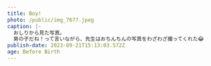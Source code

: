 ```yaml
---
title: Boy!
photo: /public/img_7677.jpeg
caption: |-
  おしりから見た写真。
  男の子だね！って言いながら、先生はおちんちんの写真をわざわざ撮ってくれた😂
publish-date: 2023-09-21T15:13:03.572Z
age: Before Birth
---
```

